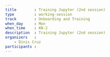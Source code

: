 ```yaml
---
title        : Training Jupyter (2nd session)
type         : working-session
track        : Onboarding and Training
when_day     : Mon
when_time    : KN-2
description  : Training Jupyter (2nd session)
organizers   :
    - Dinis Cruz
participants :
---
```



